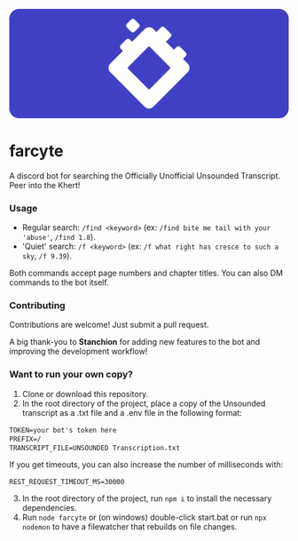 ![banner](farcyte-banner.png)
# farcyte
A discord bot for searching the Officially Unofficial Unsounded Transcript. Peer into the Khert!

### Usage
* Regular search: `/find <keyword>` (ex: `/find bite me tail with your 'abuse'`, `/find 1.8`). 
* 'Quiet' search: `/f <keyword>` (ex: `/f what right has cresce to such a sky`, `/f 9.39`).

Both commands accept page numbers and chapter titles. You can also DM commands to the bot itself.

### Contributing
Contributions are welcome! Just submit a pull request.

A big thank-you to **Stanchion** for adding new features to the bot and improving the development workflow!

### Want to run your own copy?
1. Clone or download this repository.
2. In the root directory of the project, place a copy of the Unsounded transcript as a .txt file and a .env file in the following format:
```
TOKEN=your bot's token here
PREFIX=/
TRANSCRIPT_FILE=UNSOUNDED Transcription.txt
```

If you get timeouts, you can also increase the number of milliseconds with:
```
REST_REQUEST_TIMEOUT_MS=30000
```

3. In the root directory of the project, run `npm i` to install the necessary dependencies.
4. Run `node farcyte` or (on windows) double-click start.bat or run `npx nodemon` to have a filewatcher that rebuilds on file changes.